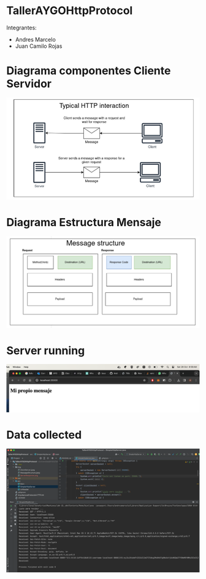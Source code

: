 # TallerAYGOHttpProtocol
Integrantes:
- Andres Marcelo
- Juan Camilo Rojas

# Diagrama componentes Cliente Servidor
![ClientServer.jpeg](img%2FClientServer.jpeg)

# Diagrama Estructura Mensaje
![MessageStructure.jpeg](img%2FMessageStructure.jpeg)

# Server running
![ServerResponse.png](img%2FServerResponse.png)

# Data collected
![CollectedData.png](img%2FCollectedData.png)